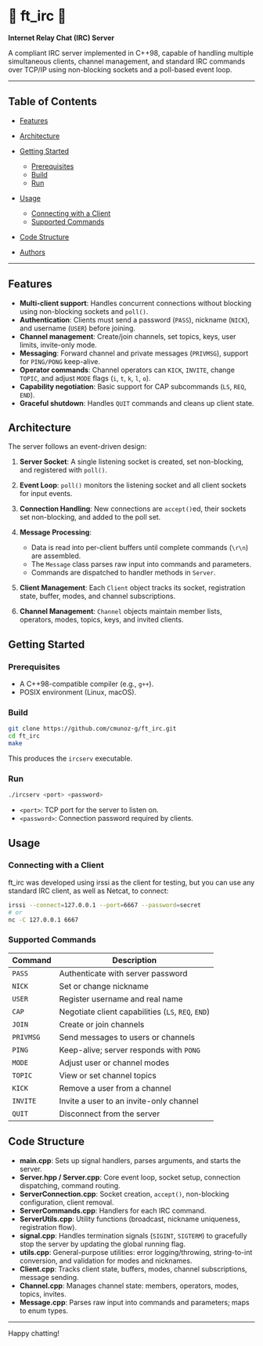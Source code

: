 # 💬 ft\_irc 💬

**Internet Relay Chat (IRC) Server**

A compliant IRC server implemented in C++98, capable of handling multiple simultaneous clients, channel management, and standard IRC commands over TCP/IP using non-blocking sockets and a poll-based event loop.

---

## Table of Contents

* [Features](#features)
* [Architecture](#architecture)
* [Getting Started](#getting-started)

  * [Prerequisites](#prerequisites)
  * [Build](#build)
  * [Run](#run)
* [Usage](#usage)

  * [Connecting with a Client](#connecting-with-a-client)
  * [Supported Commands](#supported-commands)
* [Code Structure](#code-structure)
* [Authors](#authors)

---

## Features

* **Multi-client support**: Handles concurrent connections without blocking using non-blocking sockets and `poll()`.
* **Authentication**: Clients must send a password (`PASS`), nickname (`NICK`), and username (`USER`) before joining.
* **Channel management**: Create/join channels, set topics, keys, user limits, invite-only mode.
* **Messaging**: Forward channel and private messages (`PRIVMSG`), support for `PING/PONG` keep-alive.
* **Operator commands**: Channel operators can `KICK`, `INVITE`, change `TOPIC`, and adjust `MODE` flags (`i`, `t`, `k`, `l`, `o`).
* **Capability negotiation**: Basic support for CAP subcommands (`LS`, `REQ`, `END`).
* **Graceful shutdown**: Handles `QUIT` commands and cleans up client state.

## Architecture

The server follows an event-driven design:

1. **Server Socket**: A single listening socket is created, set non-blocking, and registered with `poll()`.
2. **Event Loop**: `poll()` monitors the listening socket and all client sockets for input events.
3. **Connection Handling**: New connections are `accept()`ed, their sockets set non-blocking, and added to the poll set.
4. **Message Processing**:

   * Data is read into per-client buffers until complete commands (`\r\n`) are assembled.
   * The `Message` class parses raw input into commands and parameters.
   * Commands are dispatched to handler methods in `Server`.
5. **Client Management**: Each `Client` object tracks its socket, registration state, buffer, modes, and channel subscriptions.
6. **Channel Management**: `Channel` objects maintain member lists, operators, modes, topics, keys, and invited clients.

## Getting Started

### Prerequisites

* A C++98-compatible compiler (e.g., `g++`).
* POSIX environment (Linux, macOS).

### Build

```bash
git clone https://github.com/cmunoz-g/ft_irc.git
cd ft_irc
make
```

This produces the `ircserv` executable.

### Run

```bash
./ircserv <port> <password>
```

* `<port>`: TCP port for the server to listen on.
* `<password>`: Connection password required by clients.

## Usage

### Connecting with a Client

ft_irc was developed using irssi as the client for testing, but you can use any standard IRC client, as well as Netcat, to connect:

```bash
irssi --connect=127.0.0.1 --port=6667 --password=secret
# or
nc -C 127.0.0.1 6667
```

### Supported Commands

| Command   | Description                                        |
| --------- | -------------------------------------------------- |
| `PASS`    | Authenticate with server password                  |
| `NICK`    | Set or change nickname                             |
| `USER`    | Register username and real name                    |
| `CAP`     | Negotiate client capabilities (`LS`, `REQ`, `END`) |
| `JOIN`    | Create or join channels                            |
| `PRIVMSG` | Send messages to users or channels                 |
| `PING`    | Keep-alive; server responds with `PONG`            |
| `MODE`    | Adjust user or channel modes                       |
| `TOPIC`   | View or set channel topics                         |
| `KICK`    | Remove a user from a channel                       |
| `INVITE`  | Invite a user to an invite-only channel            |
| `QUIT`    | Disconnect from the server                         |

## Code Structure

* **main.cpp**: Sets up signal handlers, parses arguments, and starts the server.
* **Server.hpp / Server.cpp**: Core event loop, socket setup, connection dispatching, command routing.
* **ServerConnection.cpp**: Socket creation, `accept()`, non-blocking configuration, client removal.
* **ServerCommands.cpp**: Handlers for each IRC command.
* **ServerUtils.cpp**: Utility functions (broadcast, nickname uniqueness, registration flow).
* **signal.cpp**: Handles termination signals (`SIGINT`, `SIGTERM`) to gracefully stop the server by updating the global running flag.
* **utils.cpp**: General-purpose utilities: error logging/throwing, string-to-int conversion, and validation for modes and nicknames.
* **Client.cpp**: Tracks client state, buffers, modes, channel subscriptions, message sending.
* **Channel.cpp**: Manages channel state: members, operators, modes, topics, invites.
* **Message.cpp**: Parses raw input into commands and parameters; maps to enum types.

---

Happy chatting!

